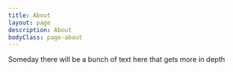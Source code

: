 ```yaml
---
title: About
layout: page
description: About
bodyClass: page-about
---
```

Someday there will be a bunch of text here that gets more in depth